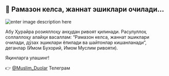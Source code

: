## 🌙 Рамазон келса, жаннат эшиклари очилади...
![enter image description here](https://media.islamicity.org/wp-content/uploads/2023/01/ramadan-quran.jpg)

Абу Ҳурайра розияллоҳу анҳудан ривоят қилинади. Расулуллоҳ соллаллоҳу алайҳи васаллам: 
“Рамазон келса, жаннат эшиклари очилади, дўзах эшиклари ёпилади ва шайтонлар кишанланади”, деганлар (Имом Бухорий, Имом Муслим ривояти).

Яқинларга улашинг!

👉 [@Muslim_Duolar](https://t.me/Muslim_Duolar) Телеграм
